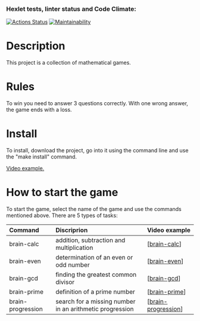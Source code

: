 ### Hexlet tests, linter status and Code Climate:
[![Actions Status](https://github.com/Utrian/python-project-lvl1/workflows/hexlet-check/badge.svg)](https://github.com/Utrian/python-project-lvl1/actions)
[![Maintainability](https://api.codeclimate.com/v1/badges/c6274389293ece7f63cb/maintainability)](https://codeclimate.com/github/Utrian/python-project-lvl1/maintainability)

# Description
This project is a collection of mathematical games.

# Rules
To win you need to answer 3 questions correctly. With one wrong answer, the game ends with a loss.

# Install
To install, download the project, go into it using the command line and use the "make install" command.

[Video example.](https://asciinema.org/a/nPMwy6Xshat6eqfZpSklcJqI7)

# How to start the game
To start the game, select the name of the game and use the commands mentioned above. 
There are 5 types of tasks:

Command | Discriprion | Video example
:-------|:-------| :-----------
brain-calc | addition, subtraction and multiplication | [[brain-calc](https://asciinema.org/a/BeDBHKOhFS2mt7MElQV25QitS)]
brain-even | determination of an even or odd number | [[brain-even](https://asciinema.org/a/Ohvu6fLtEQRlLBHe6BMCwLrq7)]
brain-gcd | finding the greatest common divisor | [[brain-gcd](https://asciinema.org/a/ACYpgT8hSK3jpkscoEy2HUX00)]
brain-prime | definition of a prime number | [[brain-prime](https://asciinema.org/a/FUaLvolt9P3a3vcVGdyS8JG8v)]
brain-progression | search for a missing number in an arithmetic progression | [[brain-progression](https://asciinema.org/a/sIEpWOW751XGGJTsJFC4758uq)]

